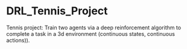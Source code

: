 # DRL_Tennis_Project
Tennis project: Train two agents via a deep reinforcement algorithm to complete a task in a 3d environment (continuous states, continuous actions)). 
